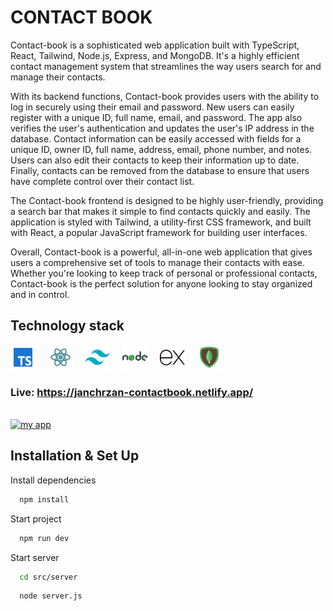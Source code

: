 # CONTACT BOOK

Contact-book is a sophisticated web application built with TypeScript, React, Tailwind, Node.js, Express, and MongoDB. It's a highly efficient contact management system that streamlines the way users search for and manage their contacts.

With its backend functions, Contact-book provides users with the ability to log in securely using their email and password. New users can easily register with a unique ID, full name, email, and password. The app also verifies the user's authentication and updates the user's IP address in the database. Contact information can be easily accessed with fields for a unique ID, owner ID, full name, address, email, phone number, and notes. Users can also edit their contacts to keep their information up to date. Finally, contacts can be removed from the database to ensure that users have complete control over their contact list.

The Contact-book frontend is designed to be highly user-friendly, providing a search bar that makes it simple to find contacts quickly and easily. The application is styled with Tailwind, a utility-first CSS framework, and built with React, a popular JavaScript framework for building user interfaces.

Overall, Contact-book is a powerful, all-in-one web application that gives users a comprehensive set of tools to manage their contacts with ease. Whether you're looking to keep track of personal or professional contacts, Contact-book is the perfect solution for anyone looking to stay organized and in control.

## Technology stack

<img src="./src/assets/github/ts.svg" alt="typescript" width="40" height="40"/> &nbsp;&nbsp;&nbsp; 
<img src="./src/assets/github/react.svg" alt="react" width="40" height="40"/> &nbsp;&nbsp;&nbsp;
<img src="./src/assets/github/tailwind.svg" alt="tailwind" width="40" height="40"/> &nbsp;&nbsp;&nbsp;
<img src="./src/assets/github/nodejs.svg" alt="nodejs" width="40" height="40"/>  &nbsp;&nbsp;&nbsp; 
<img src="./src/assets/github/express.svg" alt="express" width="40" height="40"/> &nbsp;&nbsp;&nbsp;
<img src="./src/assets/github/mongodb.svg" alt="mongodb" height="40"/> &nbsp;&nbsp;&nbsp;

### Live: https://janchrzan-contactbook.netlify.app/
</br>

<a href="https://janchrzan-contactbook.netlify.app/" target="blank">
<img src="./src/assets/github/mockup.png" alt="my app" width="800" />
</a>
</br>

## Installation & Set Up

Install dependencies

```bash
  npm install
```

Start project

```bash
  npm run dev
```

Start server

```bash
  cd src/server
```
```bash
  node server.js
```

</br>
    
    
